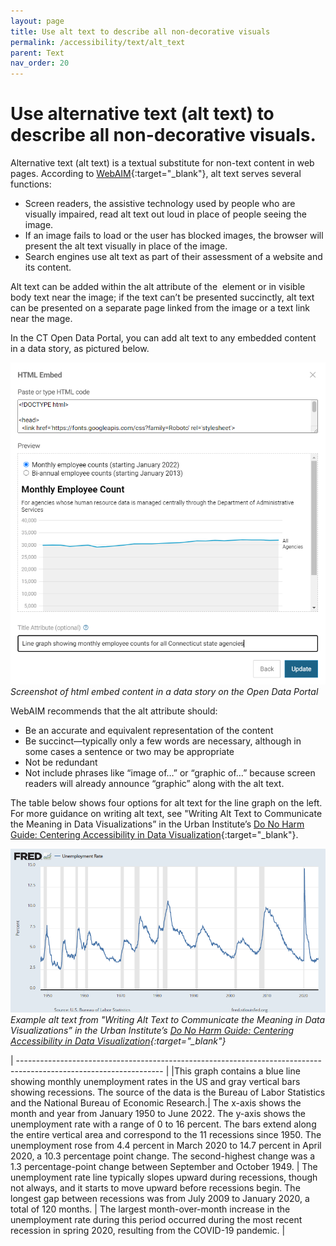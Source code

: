 ```yaml
---
layout: page
title: Use alt text to describe all non-decorative visuals
permalink: /accessibility/text/alt_text
parent: Text
nav_order: 20
---
```


# Use alternative text (alt text) to describe all non-decorative visuals.

Alternative text (alt text) is a textual substitute for non-text content in web pages. According to [WebAIM](https://webaim.org/techniques/alttext/){:target="_blank"}, alt text serves several functions: 

* Screen readers, the assistive technology used by people who are visually impaired, read alt text out loud in place of people seeing the image. 
* If an image fails to load or the user has blocked images, the browser will present the alt text visually in place of the image. 
* Search engines use alt text as part of their assessment of a website and its content.

Alt text can be added within the alt attribute of the <img> element or in visible body text near the image; if the text can’t be presented succinctly, alt text can be presented on a separate page linked from the image or a text link near the mage. 

In the CT Open Data Portal, you can add alt text to any embedded content in a data story, as pictured below. 

![HTML embed code with title attribute completed](../text/alt_text.png)\
*Screenshot of html embed content in a data story on the Open Data Portal*

WebAIM recommends that the alt attribute should: 

* Be an accurate and equivalent representation of the content 
* Be succinct—typically only a few words are necessary, although in some cases a sentence or two may be appropriate 
* Not be redundant 
* Not include phrases like “image of…” or “graphic of…” because screen readers will already announce “graphic” along with the alt text. 

The table below shows four options for alt text for the line graph on the left. For more guidance on writing alt text, see "Writing Alt Text to Communicate the Meaning in Data Visualizations” in the Urban Institute’s [Do No Harm Guide: Centering Accessibility in Data Visualization](https://www.urban.org/research/publication/do-no-harm-guide-centering-accessibility-data-visualization){:target="_blank"}.

![Graph with a blue line showing monthly unemployment rates in the US and gray vertical bars showing recessions.](../text/alt_text_2.png)\
*Example alt text from "Writing Alt Text to Communicate the Meaning in Data Visualizations” in the Urban Institute’s [Do No Harm Guide: Centering Accessibility in Data Visualization](https://www.urban.org/research/publication/do-no-harm-guide-centering-accessibility-data-visualization){:target="_blank"}*

| ------------------------------------------------------------------------------------------------------------------ | 
|This graph contains a blue line showing monthly unemployment rates in the US and gray vertical bars showing recessions. The source of the data is the Bureau of Labor Statistics and the National Bureau of Economic Research.| 
The x-axis shows the month and year from January 1950 to June 2022. The y-axis shows the unemployment rate with a range of 0 to 16 percent. The bars extend along the entire vertical area and correspond to the 11 recessions since 1950. The unemployment rose from 4.4 percent in March 2020 to 14.7 percent in April 2020, a 10.3 percentage point change. The second-highest change was a 1.3 percentage-point change between September and October 1949. |
The unemployment rate line typically slopes upward during recessions, though not always, and it starts to move upward before recessions begin. The longest gap between recessions was from July 2009 to January 2020, a total of 120 months. |
The largest month-over-month increase in the unemployment rate during this period occurred during the most recent recession in spring 2020, resulting from the COVID-19 pandemic. |